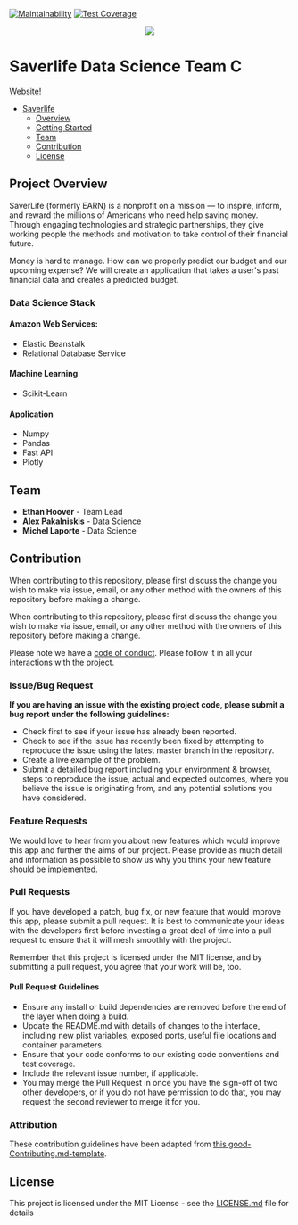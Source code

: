 [![Maintainability](https://api.codeclimate.com/v1/badges/fa3fc0912abcb80056d3/maintainability)](https://codeclimate.com/github/Lambda-School-Labs/Groa-be/maintainability)
[![Test Coverage](https://api.codeclimate.com/v1/badges/fa3fc0912abcb80056d3/test_coverage)](https://codeclimate.com/github/Lambda-School-Labs/Groa-be/test_coverage)

<div align="center">
  <img src="https://github.com/Lambda-School-Labs/Labs25-SaverLife-TeamC-ds/blob/main/project/app/static/images/saverlife-banner.png"><br>
</div>

# Saverlife Data Science Team C

[Website!](http://saverlife-c.eba-swb5qwdy.us-east-1.elasticbeanstalk.com)

* [Saverlife](#saverlife)
    * [Overview](#project-overview)
    * [Getting Started](#getting-started)
    * [Team](#team)
    * [Contribution](#contribution)
    * [License](#license)

## Project Overview

SaverLife (formerly EARN) is a nonprofit on a mission — to inspire, inform, and reward the millions of Americans who need help saving money. Through engaging technologies and strategic partnerships, they give working people the methods and motivation to take control of their financial future.

Money is hard to manage. How can we properly predict our budget and our upcoming expense? We will create an application that takes a user's past financial data and creates a predicted budget.

### Data Science Stack

#### Amazon Web Services:
- Elastic Beanstalk
- Relational Database Service

#### Machine Learning
- Scikit-Learn

#### Application
- Numpy
- Pandas
- Fast API
- Plotly

## Team
* **Ethan Hoover** - Team Lead
* **Alex Pakalniskis** - Data Science
* **Michel Laporte** - Data Science

## Contribution
When contributing to this repository, please first discuss the change you wish to make via issue, email, or any other method with the owners of this repository before making a change.

When contributing to this repository, please first discuss the change you wish to make via issue, email, or any other method with the owners of this repository before making a change.

Please note we have a [code of conduct](./code_of_conduct.md.md). Please follow it in all your interactions with the project.

### Issue/Bug Request

 **If you are having an issue with the existing project code, please submit a bug report under the following guidelines:**
 - Check first to see if your issue has already been reported.
 - Check to see if the issue has recently been fixed by attempting to reproduce the issue using the latest master branch in the repository.
 - Create a live example of the problem.
 - Submit a detailed bug report including your environment & browser, steps to reproduce the issue, actual and expected outcomes,  where you believe the issue is originating from, and any potential solutions you have considered.

### Feature Requests

We would love to hear from you about new features which would improve this app and further the aims of our project. Please provide as much detail and information as possible to show us why you think your new feature should be implemented.

### Pull Requests

If you have developed a patch, bug fix, or new feature that would improve this app, please submit a pull request. It is best to communicate your ideas with the developers first before investing a great deal of time into a pull request to ensure that it will mesh smoothly with the project.

Remember that this project is licensed under the MIT license, and by submitting a pull request, you agree that your work will be, too.

#### Pull Request Guidelines

- Ensure any install or build dependencies are removed before the end of the layer when doing a build.
- Update the README.md with details of changes to the interface, including new plist variables, exposed ports, useful file locations and container parameters.
- Ensure that your code conforms to our existing code conventions and test coverage.
- Include the relevant issue number, if applicable.
- You may merge the Pull Request in once you have the sign-off of two other developers, or if you do not have permission to do that, you may request the second reviewer to merge it for you.

### Attribution

These contribution guidelines have been adapted from [this good-Contributing.md-template](https://gist.github.com/PurpleBooth/b24679402957c63ec426).

## License

This project is licensed under the MIT License - see the [LICENSE.md](https://github.com/Lambda-School-Labs/Labs25-SaverLife-TeamC-ds/blob/main/LICENSE) file for details